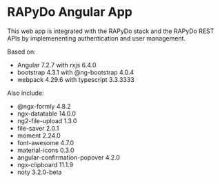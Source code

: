 # RAPyDo Angular App

This web app is integrated with the RAPyDo stack and the RAPyDo REST APIs by implemenenting authentication and user management.

Based on:

*   Angular 7.2.7  with rxjs 6.4.0
*   bootstrap 4.3.1 with @ng-bootstrap 4.0.4
*   webpack 4.29.6 with typescript 3.3.3333

Also include:

*   @ngx-formly 4.8.2
*   ngx-datatable 14.0.0
*   ng2-file-upload 1.3.0
*   file-saver 2.0.1
*   moment 2.24.0
*   font-awesome 4.7.0
*   material-icons 0.3.0
*   angular-confirmation-popover 4.2.0
*   ngx-clipboard 11.1.9
*   noty 3.2.0-beta

